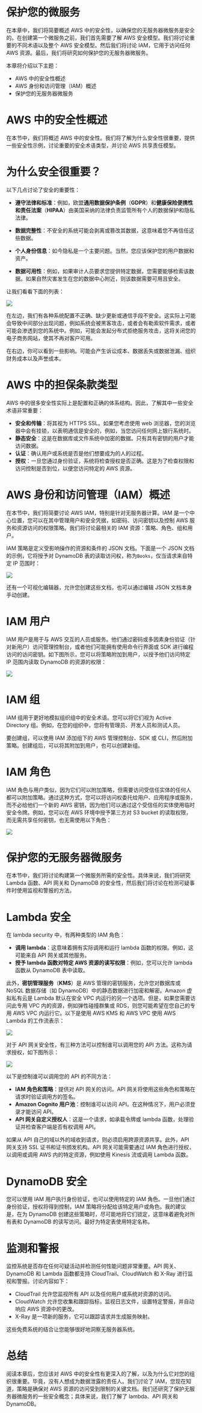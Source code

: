 # 保护您的微服务

在本章中，我们将简要概述 AWS 中的安全性，以确保您的无服务器微服务是安全的。在创建第一个微服务之前，我们首先需要了解 AWS 安全模型。我们将讨论重要的不同术语以及整个 AWS 安全模型。然后我们将讨论 IAM，它用于访问任何 AWS 资源。最后，我们将研究如何保护您的无服务器微服务。

本章将介绍以下主题：

*   AWS 中的安全性概述
*   AWS 身份和访问管理（IAM）概述
*   保护您的无服务器微服务

# AWS 中的安全性概述

在本节中，我们将概述 AWS 中的安全性。我们将了解为什么安全性很重要，提供一些安全性示例，讨论重要的安全术语类型，并讨论 AWS 共享责任模型。

# 为什么安全很重要？

以下几点讨论了安全的重要性：

*   **遵守法律和标准**：例如，欧盟**通用数据保护条例**（**GDPR**）和**健康保险便携性和责任法案**（**HIPAA**）由美国采纳的法律负责监管所有个人的数据保护和隐私法律。

*   **数据完整性**：不安全的系统可能会剥离或篡改其数据，这意味着您不再信任这些数据。
*   **个人身份信息**：如今隐私是一个主要问题。当然，您应该保护您的用户数据和资产。
*   **数据可用性**：例如，如果审计人员要求您提供特定数据，您需要能够检索该数据。如果自然灾害发生在您的数据中心附近，则该数据需要可用且安全。

让我们看看下面的列表：

![](assets/ecf395c1-f69c-4c11-8097-56cff9358006.png)

在左边，我们有各种系统配置不正确、缺少更新或通信手段不安全。这实际上可能会导致中间部分出现问题，例如系统会被黑客攻击，或者会有勒索软件需求，或者可能会渗透到您的系统中。例如，可能会发起分布式拒绝服务攻击，这将关闭您的电子商务网站，使其不再对客户可用。

在右边，你可以看到一些影响。可能会产生诉讼成本、数据丢失或数据泄漏、组织财务成本以及声誉成本。

# AWS 中的担保条款类型

AWS 中的很多安全性实际上是配置和正确的体系结构。因此，了解其中一些安全术语非常重要：

*   **安全和传输**：将其视为 HTTPS SSL。如果您考虑使用 web 浏览器，您的浏览器中会有挂锁，以表明通信是安全的，例如，当您访问任何网上银行系统时。
*   **静态安全**：这是在数据库或文件系统中加密的数据。只有具有密钥的用户才能访问数据。
*   **认证**：确认用户或系统是否是他们想要成为的人的过程。
*   **授权**：一旦您通过身份验证，系统将检查授权是否正确。这是为了检查权限和访问控制是否到位，以便您访问特定的 AWS 资源。

# AWS 身份和访问管理（IAM）概述

在本节中，我们将简要讨论 AWS IAM，特别是针对无服务器计算。IAM 是一个中心位置，您可以在其中管理用户和安全凭据，如密码、访问密钥以及控制 AWS 服务和资源访问的权限策略。我们将讨论最相关的 IAM 资源：策略、角色、组和用户。

IAM 策略是定义受影响操作的资源和条件的 JSON 文档。下面是一个 JSON 文档的示例，它将授予对 DynamoDB 表的读取访问权，称为`Books`，仅当请求来自特定 IP 范围时：

![](assets/23e9e592-4c72-469c-879d-98779efa042c.png)

还有一个可视化编辑器，允许您创建这些文档，也可以通过编辑 JSON 文档本身手动创建。

# IAM 用户

IAM 用户是用于与 AWS 交互的人员或服务。他们通过密码或多因素身份验证（针对新用户）访问管理控制台，或者他们可能拥有使用命令行界面或 SDK 进行编程访问的访问密钥。如下图所示，您可以将策略附加到用户，以授予他们访问特定 IP 范围内读取 DynamoDB 的资源的权限：

![](assets/54324278-3dcd-46d2-be1f-1add0e3d7f4f.png)

# IAM 组

IAM 组用于更好地模拟组织组中的安全术语。您可以将它们视为 Active Directory 组。例如，在您的组织中，您将有管理员、开发人员和测试人员。

要创建组，可以使用 IAM 添加组下的 AWS 管理控制台、SDK 或 CLI，然后附加策略。创建组后，可以将其附加到用户，也可以创建新组。

# IAM 角色

IAM 角色与用户类似，因为它们可以附加策略，但需要访问受信任实体的任何人都可以附加策略。通过这种方式，您可以将访问权委托给用户、应用程序或服务，而不必给他们一个新的 AWS 密钥，因为他们可以通过这个受信任的实体使用临时安全令牌。例如，您可以在 AWS 环境中授予第三方对 S3 bucket 的读取权限，而无需共享任何密钥，也无需使用以下角色：

![](assets/d4c71608-50fa-43c7-928b-833e844facca.png)

# 保护您的无服务器微服务

在本节中，我们将讨论构建第一个微服务所需的安全性。具体来说，我们将研究 Lambda 函数、API 网关和 DynamoDB 的安全性，然后我们将讨论在检测可疑事件时使用监视和警报的方法。

# Lambda 安全

在 lambda security 中，有两种类型的 IAM 角色：

*   **调用 lambda**：这意味着拥有实际调用和运行 lambda 函数的权限。例如，这可能来自 API 网关或其他服务。
*   **授予 lambda 函数对特定 AWS 资源的读写权限**：例如，您可以允许 lambda 函数从 DynamoDB 表中读取。

此外，**密钥管理服务**（**KMS**）是 AWS 管理的密钥服务，允许您对数据库或 NoSQL 数据存储（如 DynamoDB）中的静态数据进行加密和解密。Amazon 虚拟私有云是 Lambda 默认在安全 VPC 内运行的另一个选项。但是，如果您需要访问此专用 VPC 内的资源，例如弹性碰撞群集或 RDS，则您可能希望在您自己的专用 AWS VPC 内运行它。以下是使用 AWS KMS 和 AWS VPC 使用 AWS Lambda 的工作流表示：

![](assets/19a2108f-ce03-45af-af20-5dc8ab3c2d18.png)

对于 API 网关安全性，有三种方法可以控制谁可以调用您的 API 方法。这称为请求授权，如下图所示：

![](assets/2a977e79-748b-4e80-82c5-7765b11013bc.png)

以下是控制谁可以调用您的 API 的不同方法：

*   **IAM 角色和策略**：提供对 API 网关的访问。API 网关将使用这些角色和策略在请求时验证调用方的签名。
*   **Amazon Cognito 用户池**：控制谁可以访问 API。在这种情况下，用户必须登录才能访问 API。
*   **API 网关自定义授权人**：这是一个请求，如承载令牌或 lambda 函数，处理验证并检查客户端是否有权调用 API。

如果从 API 自己的域以外的域收到请求，则必须启用跨源资源共享。此外，API 网关支持 SSL 证书和证书颁发机构。API 网关可能需要通过 IAM 角色进行授权，以调用或调用 AWS 内的特定资源，例如使用 Kinesis 流或调用 Lambda 函数。

# DynamoDB 安全

您可以使用 IAM 用户执行身份验证，也可以使用特定的 IAM 角色。一旦他们通过身份验证，授权将得到控制，IAM 策略将分配给该特定用户或角色。我的建议是，在为 DynamoDB 创建这些策略时，尽可能地将它们锁定，这意味着避免对所有表和 DynamoDB 的读写访问。最好为特定表使用特定名称。

# 监测和警报

监控系统是否存在任何可疑活动并检测任何性能问题非常重要。API 网关、DynamoDB 和 Lambda 函数都支持 CloudTrail、CloudWatch 和 X-Ray 进行监视和警报。讨论内容如下：

*   CloudTrail 允许您监视所有 API 以及任何用户或系统对资源的访问。
*   CloudWatch 允许您收集和跟踪指标，监视日志文件，设置特定警报，并自动响应 AWS 资源中的更改。
*   X-Ray 是一项新的服务，它可以跟踪请求并生成服务映射。

这些免费系统的结合让您能够很好地洞察无服务器系统。

# 总结

阅读本章后，您应该对 AWS 中的安全性有更深入的了解，以及为什么它对您的组织很重要。毕竟，没有人想成为数据泄露的责任人。我们讨论了 IAM，您现在知道，策略是确保对 AWS 资源的访问受到限制的关键文档。我们还研究了保护无服务器微服务的一些安全概念；具体来说，我们了解了 lambda、API 网关和 DynamoDB。